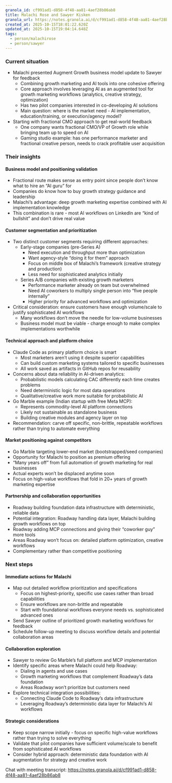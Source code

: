 ```yaml
---
granola_id: cf991ad1-d858-4f48-aa81-4aef28b86ab8
title: Malachi Rose and Sawyer Kisken
granola_url: https://notes.granola.ai/d/cf991ad1-d858-4f48-aa81-4aef28b86ab8
created_at: 2025-10-15T18:01:22.620Z
updated_at: 2025-10-15T19:04:14.648Z
tags:
  - person/malachirose
  - person/sawyer
---
```


### Current situation

- Malachi presented Augment Growth business model update to Sawyer for feedback
  - Combining growth marketing and AI tools into one cohesive offering
  - Core approach involves leveraging AI as an augmented tool for growth marketing workflows (analytics, creative strategy, optimization)
  - Has two pilot companies interested in co-developing AI solutions
  - Main question: where is the market need - AI implementation, education/training, or execution/agency model?
- Starting with fractional CMO approach to get real-world feedback
  - One company wants fractional CMO/VP of Growth role while bringing team up to speed on AI
  - Gaming studio example: has one performance marketer and fractional creative person, needs to crack profitable user acquisition

### Their insights

#### Business model and positioning validation

- Fractional route makes sense as entry point since people don’t know what to hire an “AI guru” for
- Companies do know how to buy growth strategy guidance and leadership
- Malachi’s advantage: deep growth marketing expertise combined with AI implementation knowledge
- This combination is rare - most AI workflows on LinkedIn are “kind of bullshit” and don’t drive real value

#### Customer segmentation and prioritization

- Two distinct customer segments requiring different approaches:
  - Early-stage companies (pre-Series A)
    - Need execution and throughput more than optimization
    - Want agency-style “doing it for them” approach
    - Focus on middle box of Malachi’s framework (creative strategy and production)
    - Less need for sophisticated analytics initially
  - Series A/B companies with existing growth marketers
    - Performance marketer already on team but overwhelmed
    - Need AI coworkers to multiply single person into “five people internally”
    - Higher priority for advanced workflows and optimization
- Critical consideration: ensure customers have enough volume/scale to justify sophisticated AI workflows
  - Many workflows don’t move the needle for low-volume businesses
  - Business model must be viable - charge enough to make complex implementations worthwhile

#### Technical approach and platform choice

- Claude Code as primary platform choice is smart
  - Most marketers aren’t using it despite superior capabilities
  - Can build custom marketing systems tailored to specific businesses
  - All work saved as artifacts in GitHub repos for reusability
- Concerns about data reliability in AI-driven analytics:
  - Probabilistic models calculating CAC differently each time creates problems
  - Need deterministic logic for most data operations
  - Qualitative/creative work more suitable for probabilistic AI
- Go Marble example (Indian startup with free Meta MCP):
  - Represents commodity-level AI platform connections
  - Likely not sustainable as standalone business
  - Building creative modules and agency layer on top
- Recommendation: carve off specific, non-brittle, repeatable workflows rather than trying to automate everything

#### Market positioning against competitors

- Go Marble targeting lower-end market (bootstrapped/seed companies)
- Opportunity for Malachi to position as premium offering
- “Many years off” from full automation of growth marketing for real businesses
- Actual experts won’t be displaced anytime soon
- Focus on high-value workflows that fold in 20+ years of growth marketing expertise

#### Partnership and collaboration opportunities

- Roadway building foundation data infrastructure with deterministic, reliable data
- Potential integration: Roadway handling data layer, Malachi building growth workflows on top
- Roadway adding MCP connections and giving their “coworker guy” more tools
- Areas Roadway won’t focus on: detailed platform optimization, creative workflows
- Complementary rather than competitive positioning

### Next steps

#### Immediate actions for Malachi

- Map out detailed workflow prioritization and specifications
  - Focus on highest-priority, specific use cases rather than broad capabilities
  - Ensure workflows are non-brittle and repeatable
  - Start with foundational workflows everyone needs vs. sophisticated advanced ones
- Send Sawyer outline of prioritized growth marketing workflows for feedback
- Schedule follow-up meeting to discuss workflow details and potential collaboration areas

#### Collaboration exploration

- Sawyer to review Go Marble’s full platform and MCP implementation
- Identify specific areas where Malachi could help Roadway:
  - Dialing in agents and use cases
  - Growth marketing workflows that complement Roadway’s data foundation
  - Areas Roadway won’t prioritize but customers need
- Explore technical integration possibilities:
  - Connecting Claude Code to Roadway’s data infrastructure
  - Leveraging Roadway’s deterministic data layer for Malachi’s AI workflows

#### Strategic considerations

- Keep scope narrow initially - focus on specific high-value workflows rather than trying to solve everything
- Validate that pilot companies have sufficient volume/scale to benefit from sophisticated AI workflows
- Consider hybrid approach: deterministic data foundation with AI augmentation for strategy and creative work

Chat with meeting transcript: https://notes.granola.ai/d/cf991ad1-d858-4f48-aa81-4aef28b86ab8

